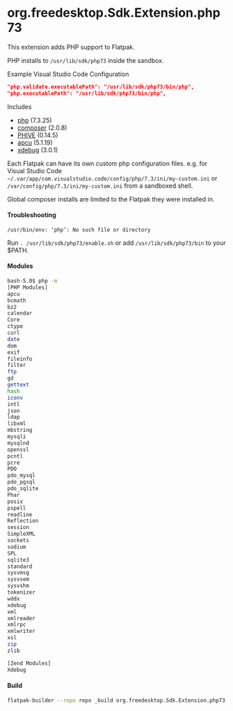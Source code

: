 # org.freedesktop.Sdk.Extension.php73

This extension adds PHP support to Flatpak.

PHP installs to `/usr/lib/sdk/php73` inside the sandbox.

Example Visual Studio Code Configuration

```json
"php.validate.executablePath": "/usr/lib/sdk/php73/bin/php",
"php.executablePath": "/usr/lib/sdk/php73/bin/php",
```

Includes

* [php](https://php.net/) (7.3.25)
* [composer](https://github.com/composer/composer) (2.0.8)
* [PHIVE](https://phar.io/) (0.14.5)
* [apcu](https://pecl.php.net/package/APCu) (5.1.19)
* [xdebug](https://xdebug.org/) (3.0.1)

Each Flatpak can have its own custom php configuration files.
e.g. for Visual Studio Code
`~/.var/app/com.visualstudio.code/config/php/7.3/ini/my-custom.ini` or `/var/config/php/7.3/ini/my-custom.ini` from a sandboxed shell.

Global composer installs are limited to the Flatpak they were installed in.

#### Troubleshooting
`/usr/bin/env: ‘php’: No such file or directory`

Run `. /usr/lib/sdk/php73/enable.sh` or add `/usr/lib/sdk/php73/bin` to your $PATH.

#### Modules

```bash
bash-5.0$ php -m
[PHP Modules]
apcu
bcmath
bz2
calendar
Core
ctype
curl
date
dom
exif
fileinfo
filter
ftp
gd
gettext
hash
iconv
intl
json
ldap
libxml
mbstring
mysqli
mysqlnd
openssl
pcntl
pcre
PDO
pdo_mysql
pdo_pgsql
pdo_sqlite
Phar
posix
pspell
readline
Reflection
session
SimpleXML
sockets
sodium
SPL
sqlite3
standard
sysvmsg
sysvsem
sysvshm
tokenizer
wddx
xdebug
xml
xmlreader
xmlrpc
xmlwriter
xsl
zip
zlib

[Zend Modules]
Xdebug
```
#### Build
```bash
flatpak-builder --repo repo _build org.freedesktop.Sdk.Extension.php73.json --force-clean
```
